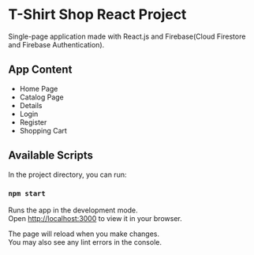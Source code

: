 # T-Shirt Shop React Project

Single-page application made with React.js and Firebase(Cloud Firestore and Firebase Authentication).

## App Content
* Home Page
* Catalog Page
* Details
* Login
* Register
* Shopping Cart


## Available Scripts

In the project directory, you can run:

### `npm start`

Runs the app in the development mode.\
Open [http://localhost:3000](http://localhost:3000) to view it in your browser.

The page will reload when you make changes.\
You may also see any lint errors in the console.
